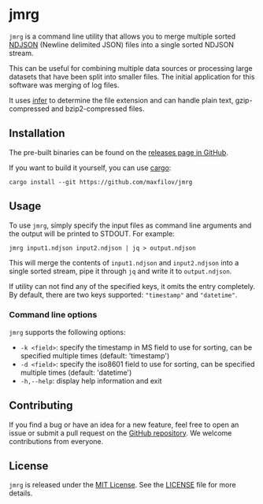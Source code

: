 # jmrg

`jmrg` is a command line utility that allows you to merge multiple sorted [NDJSON](http://ndjson.org/)
(Newline delimited JSON) files into a single sorted NDJSON stream.

This can be useful for combining multiple data
sources or processing large datasets that have been split into smaller files.
The initial application for this software was merging of log files.

It uses [infer](https://docs.rs/infer/latest/infer/) to determine the file extension and can handle plain text, 
gzip-compressed and bzip2-compressed files.

## Installation

The pre-built binaries can be found on the [releases page in GitHub](https://github.com/maxfilov/jmrg/releases).

If you want to build it yourself, you can use [cargo](https://github.com/rust-lang/cargo):
```shell
cargo install --git https://github.com/maxfilov/jmrg
```

## Usage

To use `jmrg`, simply specify the input files as command line arguments 
and the output will be printed to STDOUT. For example:
```shell
jmrg input1.ndjson input2.ndjson | jq > output.ndjson
```
This will merge the contents of `input1.ndjson` and `input2.ndjson` into a single sorted stream, 
pipe it through `jq` and write it to `output.ndjson`.

If utility can not find any of the specified keys, it omits the entry completely.
By default, there are two keys supported: `"timestamp"` and `"datetime"`.

### Command line options

`jmrg` supports the following options:

- `-k <field>`: specify the timestamp in MS field to use for sorting, can be specified multiple times (default: 'timestamp')
- `-d <field>`: specify the iso8601 field to use for sorting, can be specified multiple times (default: 'datetime')
- `-h,--help`: display help information and exit

## Contributing

If you find a bug or have an idea for a new feature, feel free to open an issue or submit a pull request on the
[GitHub repository](https://github.com/maxfilov/jmrg). We welcome contributions from everyone.

## License

`jmrg` is released under the [MIT License](https://opensource.org/licenses/MIT).
See the [LICENSE](./LICENSE) file for more details.

